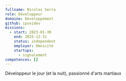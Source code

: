 ```yaml
---
fullname: Nicolas Serra
role: Développeur
domaine: Développement
github: ipseidev
missions:
  - start: 2023-01-30
    end: 2025-12-31
    status: independent
    employer: Omnicité
    startups:
      - signalement
competences: []
---
```

Développeur le jour (et la nuit), passionné d'arts martiaux
